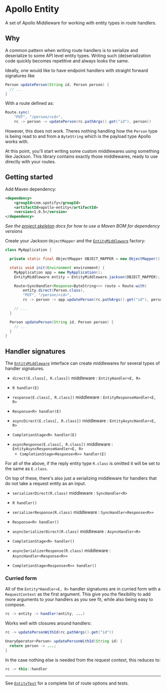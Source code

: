Apollo Entity
=============

A set of Apollo Middleware for working with entity types in route handlers.

## Why

A common pattern when writing route handlers is to serialize and deserialize to some API level
entity types. Writing such (de)serialization code quickly becomes repetitive and always looks
the same.

Ideally, one would like to have endpoint handlers with straight forward signatures like

```java
Person updatePerson(String id, Person person) {
  // ...
}
```

With a route defined as:

```java
Route.sync(
    "PUT", "/person/<id>",
    rc -> person -> updatePerson(rc.pathArgs().get("id"), person))
```

However, this does not work. Theres nothing handling how the `Person` type is being read to and
from a `ByteString` which is the payload type Apollo works with.

At this point, you'll start writing some custom middlewares using something like Jackson. This
library contains exactly those middlewares, ready to use directly with your routes.


## Getting started

Add Maven dependency:

```xml
<dependency>
    <groupId>com.spotify</groupId>
    <artifactId>apollo-entity</artifactId>
    <version>1.0.5</version>
</dependency>
```

_See the [project skeleton] docs for how to use a Maven BOM for dependency versions_

Create your Jackson `ObjectMapper` and the [`EntityMiddleware`][1] factory:

```java
class MyApplication {

  private static final ObjectMapper OBJECT_MAPPER = new ObjectMapper();

  static void init(Environment environment) {
    MyApplication app = new MyApplication();
    EntityMiddleware entity = EntityMiddleware.jackson(OBJECT_MAPPER);

    Route<SyncHandler<Response<ByteString>>> route = Route.with(
        entity.direct(Person.class),
        "PUT", "/person/<id>",
        rc -> person -> app.updatePerson(rc.pathArgs().get("id"), person));

    // ...
  }

  Person updatePerson(String id, Person person) {
    // ...
  }
}
```

## Handler signatures

The [`EntityMiddleware`][1] interface can create middlewares for several types of handler
signatures.

* `direct(E.class[, R.class])` middleware : `EntityHandler<E, R>`
 - `R handler(E)`
* `response(E.class[, R.class])` middleware : `EntityResponseHandler<E, R>`
 - `Response<R> handler(E)`
* `asyncDirect(E.class[, R.class])` middleware : `EntityAsyncHandler<E, R>`
 - `CompletionStage<R> handler(E)`
* `asyncResponse(E.class[, R.class])` middleware : `EntityAsyncResponseHandler<E, R>`
  - `CompletionStage<Response<R>> handler(E)`

For all of the above, if the reply entity type `R.class` is omitted it will be set to the same as `E.class`.

On top of these, there's also just a serializing middleware for handlers that do not take a
request entity as an input.

* `serializerDirect(R.class)` middleware : `SyncHandler<R>`
 - `R handler()`
* `serializerResponse(R.class)` middleware : `SyncHandler<Response<R>>`
 - `Response<R> handler()`
* `asyncSerializerDirect(R.class)` middleware : `AsyncHandler<R>`
 - `CompletionStage<R> handler()`
* `asyncSerializerResponse(R.class)` middleware : `AsyncHandler<Response<R>>`
 - `CompletionStage<Response<R>> handler()`

### Curried form

All of the `Entity*Handler<E, R>` handler signatures are in curried form with a `RequestContext`
as the first argument. This give you the flexibility to add more arguments to your handlers as you
see fit, while also being easy to compose.

```java
rc -> entity -> handler(entity, ...)
```

Works well with closures around handlers:

```java
rc -> updatePersonWithId(rc.pathArgs().get("id"))

UnaryOperator<Person> updatePersonWithId(String id) {
  return person -> ...;
}
```

In the case nothing else is needed from the request context, this reduces to:

```java
rc -> this::handler
```

---

See [`EntityTest`][2] for a complete list of route options and tests.

[1]: src/main/java/com/spotify/apollo/entity/EntityMiddleware.java
[2]: src/test/java/com/spotify/apollo/entity/EntityTest.java
[project skeleton]: https://github.com/spotify/apollo/tree/master/apollo-http-service#maven
